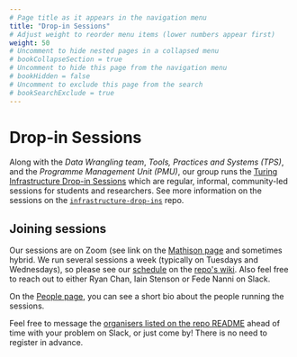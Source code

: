 ```yaml
---
# Page title as it appears in the navigation menu
title: "Drop-in Sessions"
# Adjust weight to reorder menu items (lower numbers appear first)
weight: 50
# Uncomment to hide nested pages in a collapsed menu
# bookCollapseSection = true
# Uncomment to hide this page from the navigation menu
# bookHidden = false
# Uncomment to exclude this page from the search
# bookSearchExclude = true
---
```


# Drop-in Sessions

Along with the _Data Wrangling team_, _Tools, Practices and Systems (TPS)_, and the _Programme Management Unit (PMU)_, our group runs the [Turing Infrastructure Drop-in Sessions](https://github.com/alan-turing-institute/infrastructure-drop-ins) which are regular, informal, community-led sessions for students and researchers.
See more information on the sessions on the [`infrastructure-drop-ins`](https://github.com/alan-turing-institute/infrastructure-drop-ins) repo.

## Joining sessions

Our sessions are on Zoom (see link on the [Mathison page](https://mathison.turing.ac.uk/page/3262) and sometimes hybrid.
We run several sessions a week (typically on Tuesdays and Wednesdays), so please see our [schedule](https://github.com/alan-turing-institute/infrastructure-drop-ins/wiki/Schedule) on the [repo's wiki](https://github.com/alan-turing-institute/infrastructure-drop-ins/wiki).
Also feel free to reach out to either Ryan Chan, Iain Stenson or Fede Nanni on Slack.

On the [People page](https://github.com/alan-turing-institute/infrastructure-drop-ins/wiki/People), you can see a short bio about the people running the sessions.

Feel free to message the [organisers listed on the repo README](https://github.com/alan-turing-institute/infrastructure-drop-ins) ahead of time with your problem on Slack, or just come by!
There is no need to register in advance.
